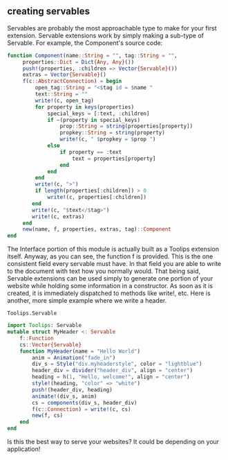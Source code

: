 ## creating servables
Servables are probably the most approachable type to make for
your first extension. Servable extensions work by simply making
a sub-type of Servable. For example, the Component's source code:
```julia
function Component(name::String = "", tag::String = "",
     properties::Dict = Dict{Any, Any}())
     push!(properties, :children => Vector{Servable}())
     extras = Vector{Servable}()
     f(c::AbstractConnection) = begin
         open_tag::String = "<$tag id = $name "
         text::String = ""
         write!(c, open_tag)
         for property in keys(properties)
             special_keys = [:text, :children]
             if ~(property in special_keys)
                 prop::String = string(properties[property])
                 propkey::String = string(property)
                 write!(c, " $propkey = $prop ")
             else
                 if property == :text
                     text = properties[property]
                 end
             end
         end
         write!(c, ">")
         if length(properties[:children]) > 0
             write!(c, properties[:children])
        end
        write!(c, "$text</$tag>")
        write!(c, extras)
     end
     new(name, f, properties, extras, tag)::Component
end
```
The Interface portion of this module is actually built as a Toolips extension
itself. Anyway, as you can see, the function f is provided. This is the one
consistent field every servable must have. In that field you are able to write
to the document with text how you normally would. That being said, Servable
extensions can be used simply to generate one portion of your website while
holding some information in a constructor. As soon as it is created, it is
immediately dispatched to methods like write!, etc. Here is another, more simple
example where we write a header.
```@docs
Toolips.Servable
```
```julia
import Toolips: Servable
mutable struct MyHeader <: Servable
    f::Function
    cs::Vector{Servable}
    function MyHeader(name = "Hello World")
        anim = Animation("fade_in")
        div_s = Style("div.myheaderstyle", color = "lightblue")
        header_div = divider("header_div", align = "center")
        heading = h(1, "Hello, welcome!", align = "center")
        style!(heading, "color" => "white")
        push!(header_div, heading)
        animate!(div_s, anim)
        cs = components(div_s, header_div)
        f(c::Connection) = write!(c, cs)
        new(f, cs)
    end
end
```
Is this the best way to serve your websites? It could be depending on your
application!
